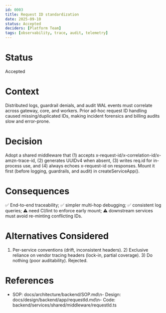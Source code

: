 ```yaml
---
id: 0003
title: Request ID standardization
date: 2025-09-10
status: Accepted
deciders: [Platform Team]
tags: [observability, trace, audit, telemetry]
---
```


# Status
Accepted

# Context
Distributed logs, guardrail denials, and audit WAL events must correlate across gateway, core, and workers. Prior ad-hoc request ID handling caused missing/duplicated IDs, making incident forensics and billing audits slow and error-prone.

# Decision
Adopt a shared middleware that (1) accepts x-request-id/x-correlation-id/x-amzn-trace-id, (2) generates UUIDv4 when absent, (3) writes req.id for in-process use, and (4) always echoes x-request-id on responses. Mount it first (before logging, guardrails, and audit) in createServiceApp().

# Consequences
✅ End-to-end traceability; ✅ simpler multi-hop debugging; ✅ consistent log queries; ⚠️ need CI/lint to enforce early mount; ⚠️ downstream services must avoid re-minting conflicting IDs.

# Alternatives Considered
1) Per-service conventions (drift, inconsistent headers). 2) Exclusive reliance on vendor tracing headers (lock-in, partial coverage). 3) Do nothing (poor auditability). Rejected.

# References
- SOP: docs/architecture/backend/SOP.md\n- Design: docs/design/backend/app/requestId.md\n- Code: backend/services/shared/middleware/requestId.ts

